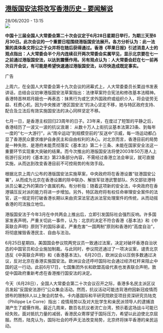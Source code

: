 <!--1593345303000-->
[港版国安法将改写香港历史 - 要闻解说](http://www.rfi.fr//cn/%E4%B8%AD%E5%9B%BD/20200628-%E6%B8%AF%E7%89%88%E5%9B%BD%E5%AE%89%E6%B3%95%E5%B0%86%E6%94%B9%E5%86%99%E9%A6%99%E6%B8%AF%E5%8E%86%E5%8F%B2)
------

<div>28/06/2020 - 13:15</div><img src="https://s.rfi.fr/media/display/455d823a-a672-11ea-aad3-005056bf18d4/w:310/p:16x9/2020-06-04T142246Z_1093389761_RC2E2H9FY9P1_RTRMADP_3_CHINA-TIANANMEN-HONGKONG.JPG"><p><strong>中国十三届全国人大常委会第二十次会议定于6月28日星期日举行，为期三天至6月30日。此次会议的一个重要日程围绕港版国安法展开。各方分析认为：此一法案的具体条文将公之于众并将在随后获得通过。香港《苹果日报》引述消息人士的观点指出：人大常委会半个月内连续召开两次常委会实属罕见，显示北京要在七一之前通过港版国安法，以达到震慑作用。另有观点认为：人大常委会赶在七一前再次召开会议，有可能是希望快速通过港版国安法，以尽快造成既定事实。</strong></p><div class="t-content__body u-clearfix"><div class="m-interstitial"><div class="m-interstitial__ad"><divclass="m-block-ad "data-tms-ad-type="box"data-tms-ad-status="idle"data-tms-ad-pos="1"><div class="m-block-ad__label">广告</div><div class="m-block-ad__content"></div></div></div></div><p>上周六，在全国人大常委会第十九次会议的闭幕式上，人大常委委员长栗战书发表讲话，总结会议初审港版国安法草案指出：法律草案符合宪法和修改基本法精神。香港特首林郑月娥也一再表态：抹黑行为或乞求外国政府或组织介入，将会徒劳无益、枉费心机，因为中央推进“港区国安法”的决心坚定不移，她与特区政府支持、配合及立法后有效实施国安法的决心同样坚定不移。</p><p>七月一日，是香港主权回归23周年的日子。23年来，在度过了短暂的平静之后，香港经历了一波又一波的抗议浪潮： 从数十万人上街抗议基本法第23条、到每年一度的“七一大游行”，从“雨伞运动”到规模空前的“反送中”示威，每一场运动都凸显了香港民众要求维护自身民主和自由权利的决心。对北京而言，香港目前的局势是一种失败、是港府未能贯彻落实《基本法》第二十三条、未能在国家安全法这一重要环节实现重大突破的结果。而今次推出的港版国安法将使2003年50万港人上街游行反对的《基本法》第23条部分內容，不需经过香港立法会审议，就可直接实施，从而达到改变香港目前不可控局势的有效手段。</p><p>根据北京上周六公布的港版国安法实施草案，中央政府将在香港设置“驻港国安公署”，从而成为北京在香港设置的除中联办、解放军驻港武警部队、外交部驻港特派员公署之外的第四个直属机构。有分析指：随着这项新的安全法，中央政府在香港镇压反对派的能力将进一步增加。另外，特区政府将有权任命审理安全案件的法官，这一规定将打破香港长期以来由资深法官选派法官处理案件的传统，从而动摇香港的司法独立地位。</p><p>港版国安法于今年3月在中共两会上推出后，立即引发国际社会强烈反响。许多国家发表声明，严重关切此一事件，认为：北京的决定不符合香港《基本法》和《中英联合声明》原则下的国际承诺，严重危害“一国两制”原则和香港的“高度自治”，将彻底摧毁香港民主、自由与法治。</p><p>6月25日星期四，美国国会参议院两党议员一致通过法案，决定对破坏香港自治状态的中国官员和企业施加制裁。与此同时，参议院还通过了一项决议案，谴责北京违反《中英联合声明》和《香港基本法》。 6月20日，欧洲议会以压倒多数通过决议，反对北京在香港实施国安法。欧洲议会还呼吁国际社会通过经济杠杆来阻止中国的这一行动。此前6月17日，七国集团外长和欧盟高级代表也发表联合声明，敦促中国政府重新考虑在香港推行国安法的决定。</p><p>今天（6月28日），全国人大常委会第二十次会议召开之际，香港多名民主派区议员发起“反国安法游行”公众集会活动。然而，抗议活动可能违背港府因新冠疫情而颁布的限制8人以上聚会的禁令。卡内基国际和平研究院欧亚项目资深研究员陆克（Philippe Le Corre）指出：疫情局势以及对大批学生和亲民派领导人的逮捕浪潮产生了威慑作用。最近几周来，数百名抗议者流亡台湾，预示着这场战斗可能已经失败。面对抵抗力量的减弱，香港民众寄厚望于国际压力，希望以此迫使北京屈服。然而，陆克认为，国际社会的呼声无法改变局势，北京终将抹平香港的亲民运动。</p><div class="o-self-promo o-self-promo--nl o-self-promo--hidden" data-selfpromo-newsletter></div><div class="o-self-promo o-self-promo--app o-self-promo--hidden" data-selfpromo-app></div></div>
